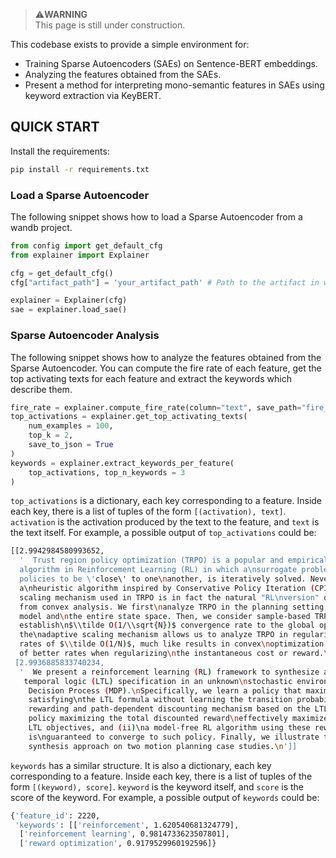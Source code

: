 > ⚠️**WARNING** <br>
> This page is still under construction. 

This codebase exists to provide a simple environment for:

- Training Sparse Autoencoders (SAEs) on Sentence-BERT embeddings. 
- Analyzing the features obtained from the SAEs. 
- Present a method for interpreting mono-semantic features in SAEs using keyword extraction via KeyBERT. 


## QUICK START 
Install the requirements: 
```bash 
pip install -r requirements.txt 
```
### Load a Sparse Autoencoder 
The following snippet shows how to load a Sparse Autoencoder from a wandb project. 
```python 
from config import get_default_cfg 
from explainer import Explainer

cfg = get_default_cfg()
cfg["artifact_path"] = 'your_artifact_path' # Path to the artifact in wandb 

explainer = Explainer(cfg)
sae = explainer.load_sae()
```
### Sparse Autoencoder Analysis 
The following snippet shows how to analyze the features obtained from the Sparse Autoencoder. You can 
compute the fire rate of each feature, get the top activating texts for each feature and extract the 
keywords which describe them. 
```python 
fire_rate = explainer.compute_fire_rate(column="text", save_path="fire_rate.npy")
top_activations = explainer.get_top_activating_texts(
    num_examples = 100,
    top_k = 2,
    save_to_json = True
)
keywords = explainer.extract_keywords_per_feature(
    top_activations, top_n_keywords = 3
)
```

`top_activations` is a dictionary, each key corresponding to a feature. Inside each key, there is a list 
of tuples of the form `[(activation), text]`. `activation` is the activation produced by the text to the 
feature, and `text` is the text itself. For example, a possible output of `top_activations` could be: 
```bash 
[[2.9942984580993652,
  '  Trust region policy optimization (TRPO) is a popular and empirically\nsuccessful policy search 
  algorithm in Reinforcement Learning (RL) in which a\nsurrogate problem, that restricts consecutive 
  policies to be \'close\' to one\nanother, is iteratively solved. Nevertheless, TRPO has been considered 
  a\nheuristic algorithm inspired by Conservative Policy Iteration (CPI). We show\nthat the adaptive 
  scaling mechanism used in TRPO is in fact the natural "RL\nversion" of traditional trust-region methods 
  from convex analysis. We first\nanalyze TRPO in the planning setting, in which we have access to the 
  model and\nthe entire state space. Then, we consider sample-based TRPO and 
  establish\n$\\tilde O(1/\\sqrt{N})$ convergence rate to the global optimum. Importantly, 
  the\nadaptive scaling mechanism allows us to analyze TRPO in regularized MDPs for\nwhich we prove fast 
  rates of $\\tilde O(1/N)$, much like results in convex\noptimization. This is the first result in RL 
  of better rates when regularizing\nthe instantaneous cost or reward.\n'],
 [2.9936885833740234,
  '  We present a reinforcement learning (RL) framework to synthesize a control\npolicy from a given linear
   temporal logic (LTL) specification in an unknown\nstochastic environment that can be modeled as a Markov
    Decision Process (MDP).\nSpecifically, we learn a policy that maximizes the probability of 
    satisfying\nthe LTL formula without learning the transition probabilities. We introduce a\nnovel 
    rewarding and path-dependent discounting mechanism based on the LTL\nformula such that (i) an optimal 
    policy maximizing the total discounted reward\neffectively maximizes the probabilities of satisfying 
    LTL objectives, and (ii)\na model-free RL algorithm using these rewards and discount factors 
    is\nguaranteed to converge to such policy. Finally, we illustrate the applicability\nof our RL-based 
    synthesis approach on two motion planning case studies.\n']]
```

`keywords` has a similar structure. It is also a dictionary, each key corresponding to a feature. 
Inside each key, there is a list of tuples of the form `[(keyword), score]`. `keyword` is the keyword itself, 
and `score` is the score of the keyword. For example, a possible output of `keywords` could be: 
```bash 
{'feature_id': 2220,
 'keywords': [['reinforcement', 1.620540681324779],
  ['reinforcement learning', 0.9814733623507801],
  ['reward optimization', 0.9179529960192596]} 
``` 



